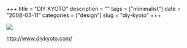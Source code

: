 +++
title = "DIY KYOTO"
description = ""
tags = ["minimalist"]
date = "2008-03-11"
categories = ["design"]
slug = "diy-kyoto"
+++


 

  <div id="screens-thumbs" class="clearfix">
    <div class="txt-center" id="design-submission"><a href="http://www.diykyoto.com/"><img id='bluga-thumbnail-833' class='bluga-thumbnail large' src='//konigi.com/media/bluga/
wt47f27907bb74a_0.jpg'/></a></div>  
  </div>   
<p><a href="http://www.diykyoto.com/">http://www.diykyoto.com/</a></p>




